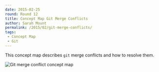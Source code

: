 ```yaml
---
date: 2015-02-25
round: Round 12
title: Concept Map Git Merge Conflicts
author: Sarah Mount
permalink: /2015/02/git-merge-conflicts/
tags:
 - Concept Map
 - Git
---
```

This concept map describes `git` merge conflicts and how to resolve them.

![Git merge conflict concept map](https://www.dropbox.com/s/wern91f3kxrzh6l/concept-map-git-merge-conflicts.jpg)
